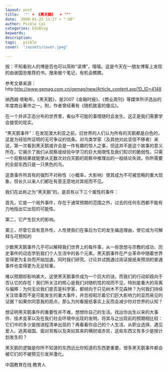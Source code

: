 ```yaml
---
layout: post  
title:  '"' + 《黑天鹅》  + '"'
date:  2008-01-22 11:17 + ":00" 
author: Pickle Cai  
categories: EduBlog  
keywords: 
description:   
tags:	pickle   
cover:  "/assets/cover.jpeg"  

---  
```

    
按：不知看别人的博是否也可以简称“读博”，嘻嘻。这是今天在一朋友博客上发现的由谢国忠推荐的书。搜来做个笔记，有机会瞧瞧。



参考文章来源：http:http://www.gemag.com.cn/gemag/new/Article_content.asp?D_ID=4148



纳西姆·塔勒布，《黑天鹅》，是2007《金融时报》、《商业周刊》等媒体所评选出的年度商业著作之一。附，作者曾经著有《随机致富的傻瓜》。



在一个并非正态分布的世界里，看似不可能的事情随时会发生。这正是我们需要学会接受的现实。



“黑天鹅事件”：在发现澳大利亚之前，旧世界的人们认为所有的天鹅都是白色的，这是为经验所证明的无可争议的信条。对鸟类学家（及其他对此坚信不移者）来说，第一次看到黑天鹅或许会是一件有趣的惊人之事，但这并不是这个故事的意义所在。它揭示了我们从观察或经验中学习的巨大局限性及我们知识的脆弱性。只需一个观察结果就能使从无数次对白天鹅的观察中推理出的一般结论失效。你所需要的全部东西只是一只黑色的鸟。



这类事件所具有的强烈不对称性（小概率，大影响）使其成为不可被忽略的重大现象，但长久以来人们都在有意无意地对其视而不见。



我们在此称之为“黑天鹅”的，是具有以下三个属性的事件：







首先，它是一个局外事件，存在于通常预期的范围之外，过去的任何东西都不能有力地指出它出现的可能性。



第二，它产生巨大的影响。



第三，尽管它具有意外性，人性使我们在事后为它的发生编造理由，使它成为可解释与可预知的

少数黑天鹅事件几乎可以解释我们世界上的每件事，从一些思想与宗教的成功、历史事件的动态学到我们个人生活中的各个元素。黑天鹅事件在产业革命中随着世界变得更为复杂而开始加速，同时我们研究、讨论并试图通过阅读报纸来预测的普通事件也变得更为无足轻重。



难以预期却影响甚大，这使黑天鹅事件成为一个巨大的谜。而我们的行动却趋向于否认它的存在！我们所关注的核心是我们对随机性的视而不见，特别是重大的背离与偏移：为何无论我们是否是科学家，都倾向于只见树木不见森林？为何我们持续关注琐事而不是可能发生的重大事件，并忽视昭示着它们巨大影响力的显而易见的证据？如果你同意我的观点，那么为何看报纸事实上反而会减少你对世界的认知？



想证明黑天鹅事件的重要性并不难，想想你自己的生活。找出你出生以来的大事件、技术变革以及在我们社会环境中出现的发明，将其与之出现前的预期相比较：它们中的多少是按进程清单出现的？再看看你自己的个人生活，从职业选择、遇见爱人、逃离祖国、面对背叛以及突如其来的横财或赤贫，这些东西又有多少是按计划发生的？



黑天鹅的逻辑是你所不知道的东西远比你知道的东西更重要。很多黑天鹅事件都会被它们的不被预见引发并激化。



		    
 中国教育在线·教育人

